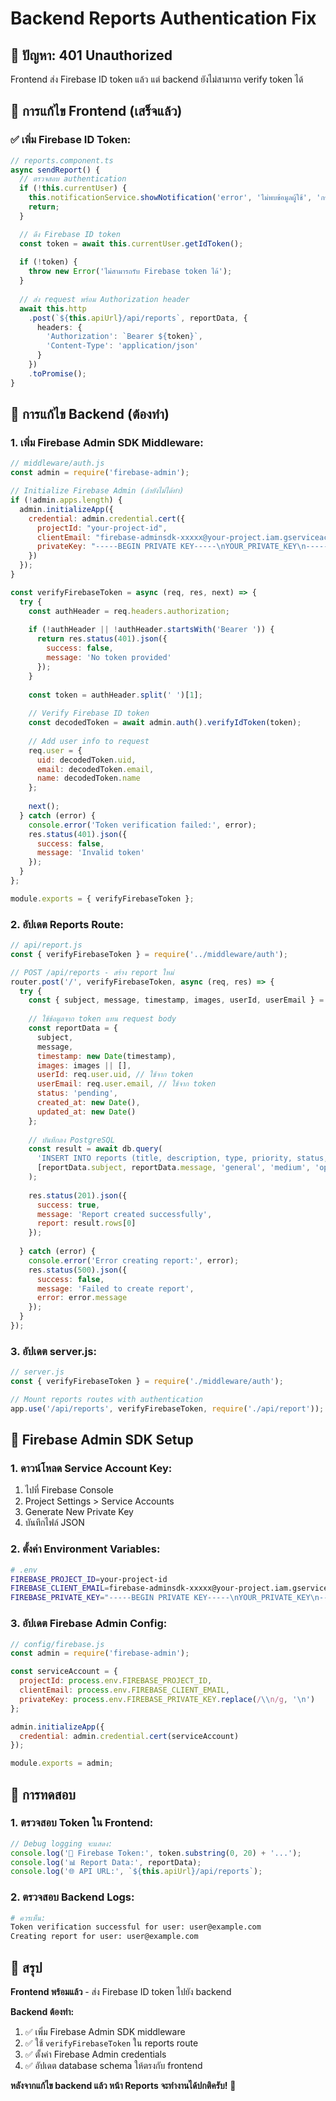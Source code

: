 # Backend Reports Authentication Fix

## 🚨 ปัญหา: 401 Unauthorized

Frontend ส่ง Firebase ID token แล้ว แต่ backend ยังไม่สามารถ verify token ได้

## 🔧 การแก้ไข Frontend (เสร็จแล้ว)

### ✅ เพิ่ม Firebase ID Token:
```typescript
// reports.component.ts
async sendReport() {
  // ตรวจสอบ authentication
  if (!this.currentUser) {
    this.notificationService.showNotification('error', 'ไม่พบข้อมูลผู้ใช้', 'กรุณาเข้าสู่ระบบใหม่');
    return;
  }

  // ดึง Firebase ID token
  const token = await this.currentUser.getIdToken();
  
  if (!token) {
    throw new Error('ไม่สามารถรับ Firebase token ได้');
  }
  
  // ส่ง request พร้อม Authorization header
  await this.http
    .post(`${this.apiUrl}/api/reports`, reportData, {
      headers: {
        'Authorization': `Bearer ${token}`,
        'Content-Type': 'application/json'
      }
    })
    .toPromise();
}
```

## 🔧 การแก้ไข Backend (ต้องทำ)

### 1. เพิ่ม Firebase Admin SDK Middleware:

```javascript
// middleware/auth.js
const admin = require('firebase-admin');

// Initialize Firebase Admin (ถ้ายังไม่ได้ทำ)
if (!admin.apps.length) {
  admin.initializeApp({
    credential: admin.credential.cert({
      projectId: "your-project-id",
      clientEmail: "firebase-adminsdk-xxxxx@your-project.iam.gserviceaccount.com",
      privateKey: "-----BEGIN PRIVATE KEY-----\nYOUR_PRIVATE_KEY\n-----END PRIVATE KEY-----\n"
    })
  });
}

const verifyFirebaseToken = async (req, res, next) => {
  try {
    const authHeader = req.headers.authorization;
    
    if (!authHeader || !authHeader.startsWith('Bearer ')) {
      return res.status(401).json({ 
        success: false, 
        message: 'No token provided' 
      });
    }
    
    const token = authHeader.split(' ')[1];
    
    // Verify Firebase ID token
    const decodedToken = await admin.auth().verifyIdToken(token);
    
    // Add user info to request
    req.user = {
      uid: decodedToken.uid,
      email: decodedToken.email,
      name: decodedToken.name
    };
    
    next();
  } catch (error) {
    console.error('Token verification failed:', error);
    res.status(401).json({ 
      success: false, 
      message: 'Invalid token' 
    });
  }
};

module.exports = { verifyFirebaseToken };
```

### 2. อัปเดต Reports Route:

```javascript
// api/report.js
const { verifyFirebaseToken } = require('../middleware/auth');

// POST /api/reports - สร้าง report ใหม่
router.post('/', verifyFirebaseToken, async (req, res) => {
  try {
    const { subject, message, timestamp, images, userId, userEmail } = req.body;
    
    // ใช้ข้อมูลจาก token แทน request body
    const reportData = {
      subject,
      message,
      timestamp: new Date(timestamp),
      images: images || [],
      userId: req.user.uid, // ใช้จาก token
      userEmail: req.user.email, // ใช้จาก token
      status: 'pending',
      created_at: new Date(),
      updated_at: new Date()
    };
    
    // บันทึกลง PostgreSQL
    const result = await db.query(
      'INSERT INTO reports (title, description, type, priority, status, userid, created_at, updated_at) VALUES ($1, $2, $3, $4, $5, $6, $7, $8) RETURNING *',
      [reportData.subject, reportData.message, 'general', 'medium', 'open', reportData.userId, reportData.created_at, reportData.updated_at]
    );
    
    res.status(201).json({
      success: true,
      message: 'Report created successfully',
      report: result.rows[0]
    });
    
  } catch (error) {
    console.error('Error creating report:', error);
    res.status(500).json({
      success: false,
      message: 'Failed to create report',
      error: error.message
    });
  }
});
```

### 3. อัปเดต server.js:

```javascript
// server.js
const { verifyFirebaseToken } = require('./middleware/auth');

// Mount reports routes with authentication
app.use('/api/reports', verifyFirebaseToken, require('./api/report'));
```

## 🔑 Firebase Admin SDK Setup

### 1. ดาวน์โหลด Service Account Key:
1. ไปที่ Firebase Console
2. Project Settings > Service Accounts
3. Generate New Private Key
4. บันทึกไฟล์ JSON

### 2. ตั้งค่า Environment Variables:
```bash
# .env
FIREBASE_PROJECT_ID=your-project-id
FIREBASE_CLIENT_EMAIL=firebase-adminsdk-xxxxx@your-project.iam.gserviceaccount.com
FIREBASE_PRIVATE_KEY="-----BEGIN PRIVATE KEY-----\nYOUR_PRIVATE_KEY\n-----END PRIVATE KEY-----\n"
```

### 3. อัปเดต Firebase Admin Config:
```javascript
// config/firebase.js
const admin = require('firebase-admin');

const serviceAccount = {
  projectId: process.env.FIREBASE_PROJECT_ID,
  clientEmail: process.env.FIREBASE_CLIENT_EMAIL,
  privateKey: process.env.FIREBASE_PRIVATE_KEY.replace(/\\n/g, '\n')
};

admin.initializeApp({
  credential: admin.credential.cert(serviceAccount)
});

module.exports = admin;
```

## 🧪 การทดสอบ

### 1. ตรวจสอบ Token ใน Frontend:
```typescript
// Debug logging จะแสดง:
console.log('🔑 Firebase Token:', token.substring(0, 20) + '...');
console.log('📊 Report Data:', reportData);
console.log('🌐 API URL:', `${this.apiUrl}/api/reports`);
```

### 2. ตรวจสอบ Backend Logs:
```bash
# ควรเห็น:
Token verification successful for user: user@example.com
Creating report for user: user@example.com
```

## 🎯 สรุป

**Frontend พร้อมแล้ว** - ส่ง Firebase ID token ไปยัง backend

**Backend ต้องทำ:**
1. ✅ เพิ่ม Firebase Admin SDK middleware
2. ✅ ใช้ `verifyFirebaseToken` ใน reports route
3. ✅ ตั้งค่า Firebase Admin credentials
4. ✅ อัปเดต database schema ให้ตรงกับ frontend

**หลังจากแก้ไข backend แล้ว หน้า Reports จะทำงานได้ปกติครับ!** 🎉
